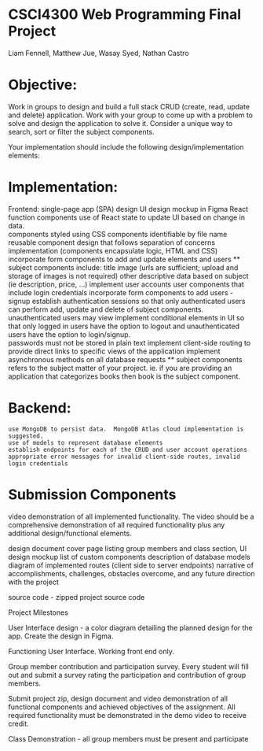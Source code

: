 # CSCI4300 Web Programming Final Project

Liam Fennell, Matthew Jue, Wasay Syed, Nathan Castro

# Objective:
Work in groups to design and build a full stack CRUD  (create, read, update and delete) application.  Work with your group to come up with a problem to solve and design the application to solve it.  Consider a unique way to search, sort or filter the subject components.  


Your implementation should include the following design/implementation elements:


# Implementation:
Frontend:
single-page app (SPA) design
    UI design mockup in Figma
    React function components 
    use of React state to update UI based on change in data.  
    components styled using CSS
    components identifiable by file name
    reusable component design that follows separation of concerns 
    implementation (components encapsulate logic,  HTML and CSS)
    incorporate form components to add and update elements and users
    ** subject components include:
    title
    image (urls are sufficient; upload and storage of images is not required)
    other descriptive data based on subject (ie description, price, …)
    implement user accounts
    user components that include login credentials
    incorporate form components to add users - signup
    establish authentication sessions so that only authenticated users can perform add, update and delete of subject components.
    unauthenticated users may view
    implement conditional elements in UI so that only logged in users have the option to logout and unauthenticated users have the option to login/signup.  
    passwords must not be stored in plain text
    implement client-side routing to provide direct links to specific views of the application 
    implement asynchronous methods on all database requests
    ** subject components refers to the subject matter of your project. ie. if you are providing an application that categorizes books then book is the subject component. 

# Backend:
    use MongoDB to persist data.  MongoDB Atlas cloud implementation is suggested.
    use of models to represent database elements
    establish endpoints for each of the CRUD and user account operations 
    appropriate error messages for invalid client-side routes, invalid login credentials  


# Submission Components


video demonstration of all implemented functionality.  The video should be a comprehensive demonstration of all required functionality plus any additional design/functional elements. 


design document 
    cover page listing group members and class section, 
    UI design mockup 
    list of custom components
    description of database models
    diagram of implemented routes (client side to server endpoints)
    narrative of accomplishments, challenges, obstacles overcome, and any future direction with the project


source code - zipped project source code

Project Milestones

User Interface design - a color diagram detailing the planned design for the app.  Create the design in Figma.

Functioning User Interface.  Working front end only.  

Group member contribution and participation survey.  Every student will fill out and submit a survey rating the participation and contribution of group members.

Submit project zip, design document and video demonstration of all functional components and achieved objectives of the assignment.  All required functionality must be demonstrated in the demo video to receive credit. 

Class Demonstration - all group members must be present and participate
